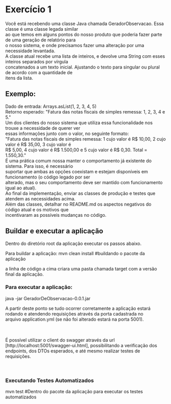 # Exercício 1
Você está recebendo uma classe Java chamada GeradorObservacao. Essa classe é uma classe legada similar</br>
ao que temos em alguns pontos do nosso produto que poderia fazer parte de uma geração de relatório para</br>
o nosso sistema, e onde precisamos fazer uma alteração por uma necessidade levantada.</br>
A classe atual recebe uma lista de inteiros, e devolve uma String com esses inteiros separados por vírgula</br>
concatenados a um texto inicial. Ajustando o texto para singular ou plural de acordo com a quantidade de</br>
itens da lista.</br>
## Exemplo:
Dado de entrada: Arrays.asList(1, 2, 3, 4, 5)</br>
Retorno esperado: "Fatura das notas fiscais de simples remessa: 1, 2, 3, 4 e 5."</br>
Um dos clientes do nosso sistema que utiliza essa funcionalidade nos trouxe a necessidade de querer ver</br>
essas informações junto com o valor, no seguinte formato:</br>
"Fatura das notas fiscais de simples remessa: 1 cujo valor é R$ 10,00, 2 cujo valor é R$ 35,00, 3 cujo valor é</br>
R$ 5,00, 4 cujo valor é R$ 1.500,00 e 5 cujo valor é R$ 0,30. Total = 1.550,30."</br>
É uma prática comum nossa manter o comportamento já existente do sistema. Para isso, é necessário</br>
suportar que ambas as opções coexistam e estejam disponíveis em funcionamento (o código legado por ser</br>
alterado, mas o seu comportamento deve ser mantido com funcionamento igual ao atual).</br>
Ao final da implementação, enviar as classes de produção e testes que atendem as necessidades acima.</br>
Além das classes, detalhar no README.md os aspectos negativos do código atual e os motivos que</br>
incentivaram as possíveis mudanças no código.</br>


## Buildar e executar a aplicação
Dentro do diretório root da aplicação executar os passos abaixo.</br>

Para buildar a aplicação: mvn clean install #buildando o pacote da aplicação</br>

a linha de código a cima criara uma pasta chamada target com a versão final da aplicação.</br>

### Para executar a aplicação:</br>

java -jar GeradorDeObservacao-0.0.1.jar </br>

A partir deste ponto se tudo ocorrer corretamente a aplicação estará rodando e atendendo requisições através da porta cadastrada no</br> arquivo application.yml (se não foi alterado estará na porta 5001).</br></br></br>

É possível utilizar o client do swagger através da url [http://localhost:5001/swagger-ui.html], possibilitando a verificação dos</br> endpoints, dos DTOs esperados, e até mesmo realizar testes de requisições.</br></br></br>

### Executando Testes Automatizados
mvn test #Dentro do pacote da aplicação para executar os testes automatizados